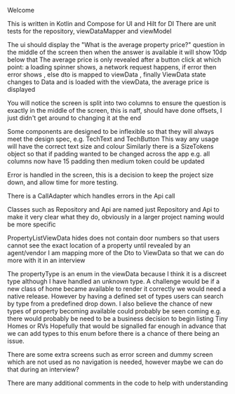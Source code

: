 Welcome

This is written in Kotlin and Compose for UI and Hilt for DI
There are unit tests for the repository, viewDataMapper and viewModel

The ui should display the "What is the average property price?" question in the middle of the screen then when the answer is available it will show 10dp below that
The average price is only revealed after a button click at which point:
a loading spinner shows, 
a network request happens, if error then error shows ,
else dto is mapped to viewData ,
finally ViewData state changes to Data and is loaded with the viewData,
the average price is displayed

You will notice the screen is split into two columns to ensure the question is exactly in the middle of the screen, this is naff, should have done offsets, I just didn't get around to changing it at the end

Some components are designed to be inflexible so that they will always meet the design spec, e.g. TechText and TechButton
This way any usage will have the correct text size and colour
Similarly there is a SizeTokens object so that if padding wanted to be changed across the app e.g. all columns now have 15 padding then medium token could be updated

Error is handled in the screen, this is a decision to keep the project size down, and allow time for more testing.

There is a CallAdapter which handles errors in the Api call

Classes such as Repository and Api are named just Repository and Api to make it very clear what they do, obviously in a larger project naming would be more specific

PropertyListViewData hides does not contain door numbers so that users cannot see the exact location of a property until revealed by an agent/vendor
I am mapping more of the Dto to ViewData so that we can do more with it in an interview

The propertyType is an enum in the viewData because I think it is a discreet type although I have handled an unknown type. 
A challenge would be if a new class of home became available to render it correctly we would need a native release.
However by having a defined set of types users can search by type from a predefined drop down.
I also believe the chance of new types of property becoming available could probably be seen coming e.g. there would probably be need to be a business decision to begin listing Tiny Homes or RVs
Hopefully that would be signalled far enough in advance that we can add types to this enum before there is a chance of there being an issue.

There are some extra screens such as error screen and dummy screen which are not used as no navigation is needed, however maybe we can do that during an interview?

There are many additional comments in the code to help with understanding
